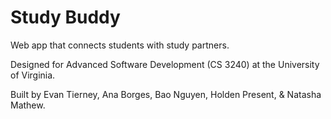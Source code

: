 # Study Buddy
Web app that connects students with study partners.

Designed for Advanced Software Development (CS 3240) at the University of Virginia.

Built by Evan Tierney, Ana Borges, Bao Nguyen, Holden Present, & Natasha Mathew.
